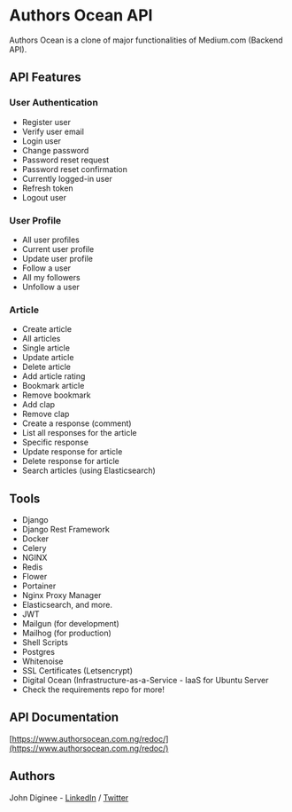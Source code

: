 # Authors Ocean API
 Authors Ocean is a clone of major functionalities of Medium.com (Backend API).

## API Features

### User Authentication
* Register user
* Verify user email
* Login user
* Change password
* Password reset request
* Password reset confirmation
* Currently logged-in user
* Refresh token
* Logout user

### User Profile
* All user profiles
* Current user profile
* Update user profile
* Follow a user
* All my followers
* Unfollow a user

### Article
* Create article
* All articles
* Single article
* Update article
* Delete article
* Add article rating
* Bookmark article
* Remove bookmark
* Add clap
* Remove clap
* Create a response (comment)
* List all responses for the article
* Specific response
* Update response for article
* Delete response for article
* Search articles (using Elasticsearch)

## Tools
 * Django
 * Django Rest Framework
 * Docker
 * Celery
 * NGINX
 * Redis
 * Flower
 * Portainer
 * Nginx Proxy Manager
 * Elasticsearch, and more.
 * JWT
 * Mailgun (for development)
 * Mailhog (for production)
 * Shell Scripts
 * Postgres
 * Whitenoise
 * SSL Certificates (Letsencrypt)
 * Digital Ocean (Infrastructure-as-a-Service - IaaS for Ubuntu Server
 * Check the requirements repo for more!

 ## API Documentation
 [https://www.authorsocean.com.ng/redoc/](https://www.authorsocean.com.ng/redoc/)

 ## Authors
John Diginee - [LinkedIn](https://www.linkedin.com/in/johndiginee/) / [Twitter](http://twitter.com/johndiginee)
